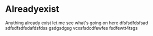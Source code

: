 # Alreadyexist
Anything already exist
let me see what's going on here
dfsfsdfdsfsad
sdfsdfsdfsdafdsfdss
gsdgsdgsg
vcxsfsdcdfewfes
fsdfewtt4tsgs
